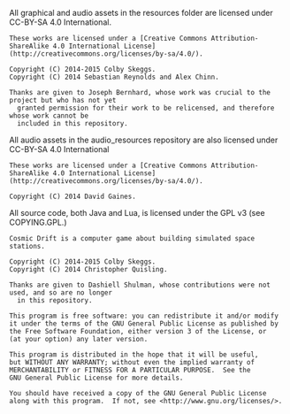All graphical and audio assets in the resources folder are licensed under CC-BY-SA 4.0 International.

    These works are licensed under a [Creative Commons Attribution-ShareAlike 4.0 International License](http://creativecommons.org/licenses/by-sa/4.0/).

    Copyright (C) 2014-2015 Colby Skeggs.
    Copyright (C) 2014 Sebastian Reynolds and Alex Chinn.

    Thanks are given to Joseph Bernhard, whose work was crucial to the project but who has not yet
      granted permission for their work to be relicensed, and therefore whose work cannot be
      included in this repository.

All audio assets in the audio_resources repository are also licensed under CC-BY-SA 4.0 International

    These works are licensed under a [Creative Commons Attribution-ShareAlike 4.0 International License](http://creativecommons.org/licenses/by-sa/4.0/).

    Copyright (C) 2014 David Gaines.

All source code, both Java and Lua, is licensed under the GPL v3 (see COPYING.GPL.)

    Cosmic Drift is a computer game about building simulated space stations.

    Copyright (C) 2014-2015 Colby Skeggs.
    Copyright (C) 2014 Christopher Quisling.

    Thanks are given to Dashiell Shulman, whose contributions were not used, and so are no longer
      in this repository.

    This program is free software: you can redistribute it and/or modify
    it under the terms of the GNU General Public License as published by
    the Free Software Foundation, either version 3 of the License, or
    (at your option) any later version.

    This program is distributed in the hope that it will be useful,
    but WITHOUT ANY WARRANTY; without even the implied warranty of
    MERCHANTABILITY or FITNESS FOR A PARTICULAR PURPOSE.  See the
    GNU General Public License for more details.

    You should have received a copy of the GNU General Public License
    along with this program.  If not, see <http://www.gnu.org/licenses/>.
